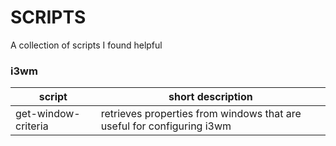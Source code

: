 SCRIPTS
=======

A collection of scripts I found helpful


### i3wm

| script | short description |
|--------|-------------------|
| get-window-criteria | retrieves properties from windows that are useful for configuring i3wm |
